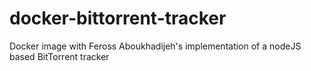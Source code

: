# docker-bittorrent-tracker
Docker image with Feross Aboukhadijeh's implementation of a nodeJS based BitTorrent tracker
